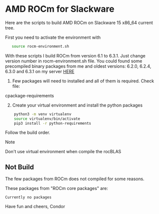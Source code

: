 # AMD ROCm for Slackware

Here are the scripts to build AMD ROCm on Slackware 15 x86_64 current tree.

First you need to activate the environment with

```bash
   source rocm-environment.sh
```

With these scripts I build ROCm from version 6.1 to 6.3.1. Just change
version number in rocm-environment.sh file. You could found some precompiled
binary packages from me and oldest versions: 6.2.0, 6.2.4, 6.3.0 and 6.3.1
on my server [HERE](https://www.ixip.net/rocm/)

1. Few packages will need to installed and all of them is required. Check file:

cpackage-requirements

2. Create your virtual environment and install the python packages

```bash
    python3 -m venv virtualenv
    source virtualenv/bin/activate
    pip3 install -r python-requirements
```

Follow the build order.

>[!NOTE]
> Don't use virtual environment when compile the rocBLAS

## Not Build

The few packages from ROCm does not compiled for some reasons.

These packages from "ROCm core packages" are:
```
Currently no packages
```

Have fun and cheers,
Condor
